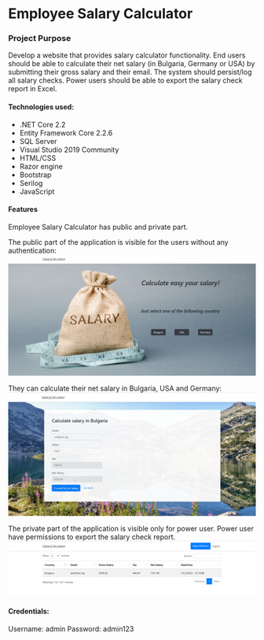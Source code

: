 # Employee Salary Calculator

### Project Purpose

Develop a website that provides salary calculator functionality. End users should be able to calculate their net salary (in Bulgaria, Germany or USA) by submitting their gross salary and their email. The system should persist/log all salary checks. Power users should be able to export the salary check report in Excel. 

#### Technologies used: 
   - .NET Core 2.2
   - Entity Framework Core 2.2.6
   - SQL Server 
   - Visual Studio 2019 Community
   - HTML/CSS 
   - Razor engine
   - Bootstrap
   - Serilog
   - JavaScript

#### Features

Employee Salary Calculator has public and private part.

The public part of the application is visible for the users without any authentication:
![](homePage.png)

They can calculate their net salary in Bulgaria, USA and Germany:
![](calculate.png)


The private part of the application is visible only for power user.
Power user have permissions to export the salary check report.
![](report.png)


#### Credentials:

Username: admin
Password: admin123
